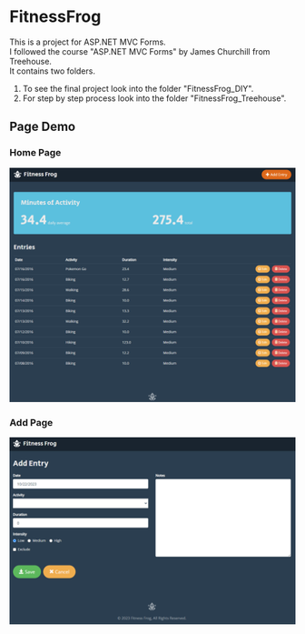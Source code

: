 # FitnessFrog
This is a project for ASP.NET MVC Forms. \
I followed the course "ASP.NET MVC Forms" by James Churchill from Treehouse.\
It contains two folders. 
1. To see the final project look into the folder "FitnessFrog_DIY". 
2. For step by step process look into the folder "FitnessFrog_Treehouse".

## Page Demo
### Home Page
![Home](./PageImage/Home.PNG)

### Add Page
![Home](./PageImage/Add.PNG)
